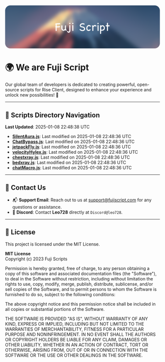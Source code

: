 ![Banner](.github/b.webp)

# 🌍 **We are Fuji Script**

Our global team of developers is dedicated to creating powerful, open-source scripts for Rise Client, designed to enhance your experience and unlock new possibilities! 🌟

---
<!-- SCRIPTS_NAVIGATION_START -->
## 📂 **Scripts Directory Navigation**

**Last Updated**: 2025-01-08 22:48:38 UTC

- **[SilentAura.js](scripts/SilentAura.js)**: Last modified on 2025-01-08 22:48:36 UTC
- **[ChatBypass.js](scripts/ChatBypass.js)**: Last modified on 2025-01-08 22:48:36 UTC
- **[jetpackFly.js](scripts/jetpackFly.js)**: Last modified on 2025-01-08 22:48:36 UTC
- **[velocityHylex.js](scripts/velocityHylex.js)**: Last modified on 2025-01-08 22:48:36 UTC
- **[chestxray.js](scripts/chestxray.js)**: Last modified on 2025-01-08 22:48:36 UTC
- **[bedxray.js](scripts/bedxray.js)**: Last modified on 2025-01-08 22:48:36 UTC
- **[chatMacro.js](scripts/chatMacro.js)**: Last modified on 2025-01-08 22:48:36 UTC

<!-- SCRIPTS_NAVIGATION_END -->

---

## 💬 **Contact Us**  
- 📬 **Support Email**: Reach out to us at [support@fujiscript.com](mailto:support@fujiscript.com) for any questions or assistance.  
- 💬 **Discord**: Contact **Leo728** directly at `Discord@leo728`.

---

## 📜 **License**

This project is licensed under the MIT License.  

**MIT License**  
Copyright (c) 2023 Fuji Scripts  

Permission is hereby granted, free of charge, to any person obtaining a copy of this software and associated documentation files (the "Software"), to deal in the Software without restriction, including without limitation the rights to use, copy, modify, merge, publish, distribute, sublicense, and/or sell copies of the Software, and to permit persons to whom the Software is furnished to do so, subject to the following conditions:  

The above copyright notice and this permission notice shall be included in all copies or substantial portions of the Software.  

THE SOFTWARE IS PROVIDED "AS IS", WITHOUT WARRANTY OF ANY KIND, EXPRESS OR IMPLIED, INCLUDING BUT NOT LIMITED TO THE WARRANTIES OF MERCHANTABILITY, FITNESS FOR A PARTICULAR PURPOSE AND NONINFRINGEMENT. IN NO EVENT SHALL THE AUTHORS OR COPYRIGHT HOLDERS BE LIABLE FOR ANY CLAIM, DAMAGES OR OTHER LIABILITY, WHETHER IN AN ACTION OF CONTRACT, TORT OR OTHERWISE, ARISING FROM, OUT OF OR IN CONNECTION WITH THE SOFTWARE OR THE USE OR OTHER DEALINGS IN THE SOFTWARE.  
